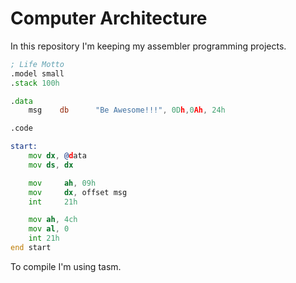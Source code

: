 # Computer Architecture

In this repository I'm keeping my assembler programming projects.

```asm
; Life Motto
.model small
.stack 100h

.data
    msg    db      "Be Awesome!!!", 0Dh,0Ah, 24h

.code

start:
    mov dx, @data          
    mov ds, dx                    

    mov     ah, 09h
    mov     dx, offset msg
    int     21h

    mov ah, 4ch          
    mov al, 0     
    int 21h              
end start
```

To compile I'm using tasm.